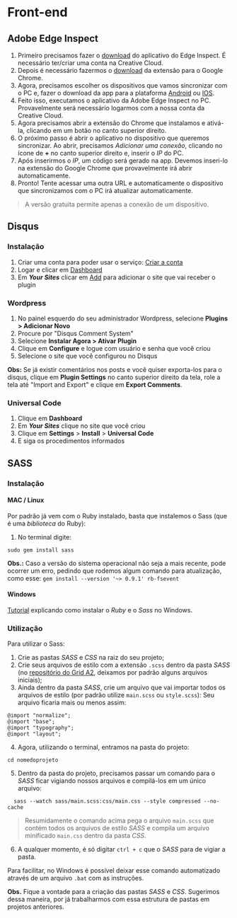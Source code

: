 # Front-end

## Adobe Edge Inspect

1. Primeiro precisamos fazer o [download](https://creative.adobe.com/inspect) do aplicativo do Edge Inspect. É necessário ter/criar uma conta na Creative Cloud.
2. Depois é necessário fazermos o [download](https://chrome.google.com/webstore/detail/adobe-edge-inspect/ijoeapleklopieoejahbpdnhkjjgddem) da extensão para o Google Chrome.
3. Agora, precisamos escolher os dispositivos que vamos sincronizar com o PC e, fazer o download da app para a plataforma [Android](https://play.google.com/store/apps/details?id=com.adobe.shadow.android&hl=pt_BR) ou [IOS](https://itunes.apple.com/br/app/adobe-edge-inspect/id498621426?mt=8).
4. Feito isso, executamos o aplicativo da Adobe Edge Inspect no PC. Provavelmente será necessário logarmos com a nossa conta da Creative Cloud.
5. Agora precisamos abrir a extensão do Chrome que instalamos e ativá-la, clicando em um botão no canto superior direito.
6. O próximo passo é abrir o aplicativo no dispositivo que queremos sincronizar. Ao abrir, precisamos *Adicionar uma conexão*, clicando no ícone de **+** no canto superior direito e, inserir o *IP* do PC.
7. Após inserirmos o *IP*, um código será gerado na app. Devemos inseri-lo na extensão do Google Chrome que provavelmente irá abrir automaticamente.
8. Pronto! Tente acessar uma outra URL e automaticamente o dispositivo que sincronizamos com o PC irá atualizar automaticamente.

> A versão gratuita permite apenas a conexão de um dispositivo.

## Disqus

### Instalação

1. Criar uma conta para poder usar o serviço: [Criar a conta](https://disqus.com/profile/signup/)
2. Logar e clicar em [Dashboard](http://disqus.com/dashboard/)
3. Em **_Your Sites_** clicar em [Add](https://disqus.com/admin/signup/) para adicionar o site que vai receber o plugin

### Wordpress

1. No painel esquerdo do seu administrador Wordpress, selecione **Plugins > Adicionar Novo**
2. Procure por "Disqus Comment System"
3. Selecione **Instalar Agora > Ativar Plugin**
3. Clique em **Configure** e logue com usuário e senha que você criou
4. Selecione o site que você configurou no Disqus

**Obs:** Se já existir comentários nos posts e você quiser exporta-los para o disqus, clique em **Plugin Settings** no canto superior direito da tela, role a tela até "Import and Export" e clique em **Export Comments**.

### Universal Code

1. Clique em **Dashboard**
2. Em _**Your Sites**_ clique no site que você criou
3. Clique em **Settings** > **Install** > **Universal Code**
4. E siga os procedimentos informados

## SASS

### Instalação

#### MAC / Linux

Por padrão já vem com o Ruby instalado, basta que instalemos o Sass (que é uma *biblioteca* do Ruby):

1. No terminal digite:

`sudo gem install sass`

**Obs.:** Caso a versão do sistema operacional não seja a mais recente, pode ocorrer um erro, pedindo que rodemos algum comando para atualização, como esse:
`gem install --version '~> 0.9.1' rb-fsevent`

#### Windows

[Tutorial](http://www.tidbits.com.br/desenvolvendo-css-de-forma-mais-produtiva-usando-sass) explicando como instalar o *Ruby* e o *Sass* no Windows.

### Utilização

Para utilizar o Sass:

1. Crie as pastas *SASS* e *CSS* na raiz do seu projeto;
2. Crie seus arquivos de estilo com a extensão `.scss` dentro da pasta *SASS* (no [repositório do Grid A2](https://github.com/a2comunicacao/Grid-A2/tree/master/sass), deixamos por padrão alguns arquivos iniciais);
3. Ainda dentro da pasta *SASS*, crie um arquivo que vai importar todos os arquivos de estilo (por padrão utilize `main.scss` ou `style.scss`):
Seu arquivo ficaria mais ou menos assim:
```
@import "normalize";
@import "base";
@import "typography";
@import "layout";
```

4. Agora, utilizando o terminal, entramos na pasta do projeto: 
  ```
  cd nomedoprojeto
  ```
5. Dentro da pasta do projeto, precisamos passar um comando para o *SASS* ficar vigiando nossos arquivos e compilá-los em um único arquivo:
```
  sass --watch sass/main.scss:css/main.css --style compressed --no-cache
```
> Resumidamente o comando acima pega o arquivo `main.scss` que contém todos os arquivos de estilo *SASS* e compila um arquivo minificado `main.css` dentro da pasta *CSS*.
> 
6. A qualquer momento, é só digitar `ctrl + c` que o *SASS* para de vigiar a pasta.

Para facilitar, no Windows é possível deixar esse comando automatizado através de um arquivo `.bat` com as instruções.

**Obs.** Fique a vontade para a criação das pastas *SASS* e *CSS*. Sugerimos dessa maneira, por já trabalharmos com essa estrutura de pastas em projetos anteriores.
